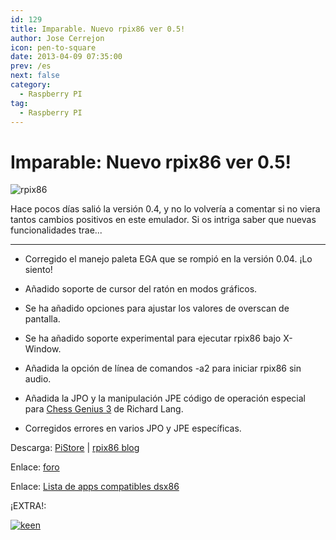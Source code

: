 ```yaml
---
id: 129
title: Imparable. Nuevo rpix86 ver 0.5!
author: Jose Cerrejon
icon: pen-to-square
date: 2013-04-09 07:35:00
prev: /es
next: false
category:
  - Raspberry PI
tag:
  - Raspberry PI
---
```


# Imparable: Nuevo rpix86 ver 0.5!

![rpix86](/images/DSx86Animated2.gif)

Hace pocos días salió la versión 0.4, y no lo volvería a comentar si no viera tantos cambios positivos en este emulador. Si os intriga saber que nuevas funcionalidades trae...

- - -

* Corregido el manejo paleta EGA que se rompió en la versión 0.04. ¡Lo siento!

* Añadido soporte de cursor del ratón en modos gráficos.

* Se ha añadido opciones para ajustar los valores de overscan de pantalla.

* Se ha añadido soporte experimental para ejecutar rpix86 bajo X-Window.

* Añadida la opción de línea de comandos -a2 para iniciar rpix86 sin audio.

* Añadida la JPO y la manipulación JPE código de operación especial para [Chess Genius 3](http://www.chessgenius.com/cg3dos/) de Richard Lang.

* Corregidos errores en varios JPO y JPE específicas.


Descarga: [PiStore](http://store.raspberrypi.com/projects/rpix86) | [rpix86 blog](http://rpix86.patrickaalto.com/rdown.html)

Enlace: [foro](http://www.raspberrypi.org/phpBB3/viewtopic.php?f=78&t=32934)

Enlace: [Lista de apps compatibles dsx86](http://dsx86compatibility.pbworks.com/w/page/26738915/Compatibility%20List)

¡EXTRA!:

<a href="/res/KEENsaga.zip">![keen](/images/KEEN.jpg "¡Descarga y juega la saga de Commander Keen!")</a>